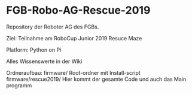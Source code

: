 # FGB-Robo-AG-Rescue-2019

Repository der Roboter AG des FGBs.

Ziel: Teilnahme am RoboCup Junior 2019 Resuce Maze

Platform: Python on Pi

Alles Wissenswerte in der Wiki

Ordneraufbau:
firmware/ Root-ordner mit Install-script
firmware/rescue2019/ Hier kommt der gesamte Code und auch das Main programm

